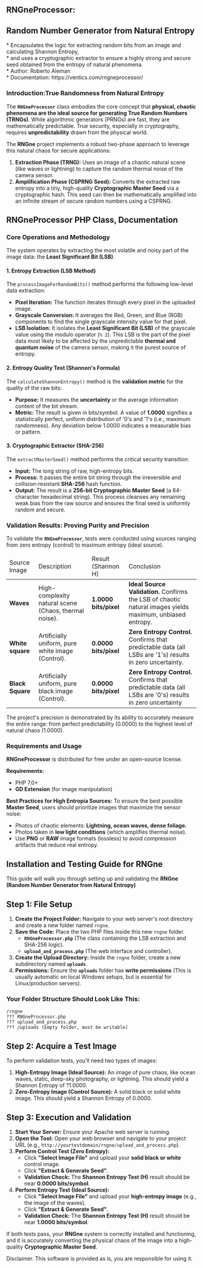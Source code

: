 <h2>RNGneProcessor:</h2>
<h2> Random Number Generator from Natural Entropy </h2>
 * Encapsulates the logic for extracting random bits from an image and calculating Shannon Entropy,<br/>
 * and uses a cryptographic extractor to ensure a highly strong and secure seed obtained from the entropy of natural phenomena.<br/>
 * Author: Roberto Aleman<br/>
 * Documentation: https://ventics.com/rngneprocessor/<br/> 
<h3>Introduction:True Randomness from Natural Entropy </h3>
The <b><code>RNGneProcessor</code></b> class embodies the core concept that <b>physical, chaotic phenomena are the ideal source for generating True Random Numbers (TRNGs)</b>. While algorithmic generators (PRNGs) are fast, they are mathematically predictable. True security, especially in cryptography, requires <b>unpredictability</b> drawn from the physical world.

The <b>RNGne</b> project implements a robust two-phase approach to leverage this natural chaos for secure applications:
<ol start="1">
 	<li><b>Extraction Phase (TRNG):</b> Uses an image of a chaotic natural scene (like waves or lightning) to capture the random thermal noise of the camera sensor.</li>
 	<li><b>Amplification Phase (CSPRNG Seed):</b> Converts the extracted raw entropy into a tiny, high-quality <b>Cryptographic Master Seed</b> via a cryptographic hash. This seed can then be mathematically amplified into an infinite stream of secure random numbers using a CSPRNG.</li>
</ol>
<h2>RNGneProcessor PHP Class, Documentation</h2>
<h3>Core Operations and Methodology</h3>
The system operates by extracting the most volatile and noisy part of the image data: the <b>Least Significant Bit (LSB)</b>.
<h4>1. Entropy Extraction (LSB Method)</h4>
The <code>processImageForRandomBits()</code> method performs the following low-level data extraction:
<ul>
 	<li><b>Pixel Iteration:</b> The function iterates through every pixel in the uploaded image.</li>
 	<li><b>Grayscale Conversion:</b> It averages the Red, Green, and Blue (RGB) components to find the single grayscale intensity value for that pixel.</li>
 	<li><b>LSB Isolation:</b> It isolates the <b>Least Significant Bit (LSB)</b> of the grayscale value using the modulo operator (<code>% 2</code>). This LSB is the part of the pixel data most likely to be affected by the unpredictable <b>thermal and quantum noise</b> of the camera sensor, making it the purest source of entropy.</li>
</ul>
<h4>2. Entropy Quality Test (Shannon's Formula)</h4>
The <code>calculateShannonEntropy()</code> method is the <b>validation metric</b> for the quality of the raw bits:
<ul>
 	<li><b>Purpose:</b> It measures the <b>uncertainty</b> or the average information content of the bit stream.</li>
 	<li><b>Metric:</b> The result is given in <span class="math-inline"><span class="katex"><span class="katex-html" aria-hidden="true"><span class="base"><span class="mord text"><span class="mord">bits/symbol</span></span></span></span></span></span>. A value of <b><span class="math-inline"><span class="katex"><span class="katex-html" aria-hidden="true"><span class="base"><span class="mord">1.0000</span></span></span></span></span></b> signifies a statistically perfect, uniform distribution of '0's and '1's (i.e., maximum randomness). Any deviation below <span class="math-inline"><span class="katex"><span class="katex-html" aria-hidden="true"><span class="base"><span class="mord">1.0000</span></span></span></span></span> indicates a measurable bias or pattern.</li>
</ul>
<h4>3. Cryptographic Extractor (SHA-256)</h4>
The <code>extractMasterSeed()</code> method performs the critical security transition:
<ul>
 	<li><b>Input:</b> The long string of raw, high-entropy bits.</li>
 	<li><b>Process:</b> It passes the entire bit string through the irreversible and collision-resistant <b>SHA-256</b> hash function.</li>
 	<li><b>Output:</b> The result is a <b>256-bit Cryptographic Master Seed</b> (a 64-character hexadecimal string). This process cleanses any remaining weak bias from the raw source and ensures the final seed is uniformly random and secure.</li>
</ul>
<h3>Validation Results: Proving Purity and Precision</h3>
To validate the <b><code>RNGneProcessor</code></b>, tests were conducted using sources ranging from zero entropy (control) to maximum entropy (ideal source).
<table>
<thead>
<tr>
<td>Source Image</td>
<td>Description</td>
<td>Result (Shannon H)</td>
<td>Conclusion</td>
</tr>
</thead>
<tbody>
<tr>
<td><b>Waves</b></td>
<td>High-complexity natural scene (Chaos, thermal noise).</td>
<td><b><span class="math-inline"><span class="katex"><span class="katex-html" aria-hidden="true"><span class="base"><span class="mord">1.0000</span></span></span></span></span> bits/pixel</b></td>
<td><b>Ideal Source Validation.</b> Confirms the LSB of chaotic natural images yields maximum, unbiased entropy.</td>
</tr>
<tr>
<td><b>White square
</b></td>
<td>Artificially uniform, pure white image (Control).</td>
<td><b><span class="math-inline"><span class="katex"><span class="katex-html" aria-hidden="true"><span class="base"><span class="mord">0.0000</span></span></span></span></span> bits/pixel</b></td>
<td><b>Zero Entropy Control.</b> Confirms that predictable data (all LSBs are '1's) results in zero uncertainty.</td>
</tr>
<tr>
<td><b>Black Square
</b></td>
<td>Artificially uniform, pure black image (Control).</td>
<td><b><span class="math-inline"><span class="katex"><span class="katex-html" aria-hidden="true"><span class="base"><span class="mord">0.0000</span></span></span></span></span> bits/pixel</b></td>
<td><b>Zero Entropy Control.</b> Confirms that predictable data (all LSBs are '0's) results in zero uncertainty</td>
</tr>
</tbody>
</table>
The project's precision is demonstrated by its ability to accurately measure the entire range: from perfect predictability (<span class="math-inline"><span class="katex"><span class="katex-html" aria-hidden="true"><span class="base"><span class="mord">0.0000</span></span></span></span></span>) to the highest level of natural chaos (<span class="math-inline"><span class="katex"><span class="katex-html" aria-hidden="true"><span class="base"><span class="mord">1.0000</span></span></span></span></span>).
<h3>Requirements and Usage</h3>
<b>RNGneProcessor</b> is distributed for free under an open-source license.

<b>Requirements:</b>
<ul>
 	<li>PHP 7.0+</li>
 	<li><b>GD Extension</b> (for image manipulation)</li>
</ul>
<b>Best Practices for High Entropía Sources:</b> To ensure the best possible <b>Master Seed</b>, users should prioritize images that maximize the sensor noise:
<ul>
 	<li>Photos of chaotic elements: <b>Lightning, ocean waves, dense foliage.</b></li>
 	<li>Photos taken in <b>low light conditions</b> (which amplifies thermal noise).</li>
 	<li>Use <b>PNG</b> or <b>RAW</b> image formats (lossless) to avoid compression artifacts that reduce real entropy.</li>
</ul>
<h2>Installation and Testing Guide for RNGne</h2>
This guide will walk you through setting up and validating the <b>RNGne (Random Number Generator from Natural Entropy)</b>
<h2>Step 1: File Setup</h2>
<ol start="1">
 	<li><b>Create the Project Folder:</b> Navigate to your web server's root directory and create a new folder named <code>rngne</code>.</li>
 	<li><b>Save the Code:</b> Place the two PHP files inside this new <code>rngne</code> folder.
<ul>
 	<li><b><code>RNGneProcessor.php</code></b> (The class containing the LSB extraction and SHA-256 logic).</li>
 	<li><b><code>upload_and_process.php</code></b> (The web interface and controller).</li>
</ul>
</li>
 	<li><b>Create the Upload Directory:</b> Inside the <code>rngne</code> folder, create a new subdirectory named <b><code>uploads</code></b>.</li>
 	<li><b>Permissions:</b> Ensure the <b><code>uploads</code></b> folder has <b>write permissions</b> (This is usually automatic on local Windows setups, but is essential for Linux/production servers).</li>
</ol>
<h3>Your Folder Structure Should Look Like This:</h3>
<pre><code class="code-container formatted ng-tns-c3543900489-207 no-decoration-radius" role="text" data-test-id="code-content">/rngne
??? RNGneProcessor.php
??? upload_and_process.php
??? /uploads (Empty folder, must be writable)</code></pre>
<h2>Step 2: Acquire a Test Image</h2>
To perform validation tests, you'll need two types of images:
<ol start="1">
 	<li><b>High-Entropy Image (Ideal Source):</b> An image of pure chaos, like ocean waves, static, deep-sky photography, or lightning. This should yield a Shannon Entropy of <span class="math-inline"><span class="katex"><span class="katex-html" aria-hidden="true"><span class="base"><span class="mrel">?</span></span><span class="base"><span class="mord">1.0000</span></span></span></span></span>.</li>
 	<li><b>Zero-Entropy Image (Control Source):</b> A solid black or solid white image. This should yield a Shannon Entropy of <span class="math-inline"><span class="katex"><span class="katex-html" aria-hidden="true"><span class="base"><span class="mord">0.0000</span></span></span></span></span>.</li>
</ol>
<h2>Step 3: Execution and Validation</h2>
<ol start="1">
 	<li><b>Start Your Server:</b> Ensure your Apache web server is running.</li>
 	<li><b>Open the Tool:</b> Open your web browser and navigate to your project URL (e.g., <code>http://yourtestdomain/rngne/upload_and_process.php</code>).</li>
 	<li><b>Perform Control Test (Zero Entropy):</b>
<ul>
 	<li>Click <b>"Select Image File"</b> and upload your <b>solid black or white</b> control image.</li>
 	<li>Click <b>"Extract &amp; Generate Seed"</b>.</li>
 	<li><b>Validation Check:</b> The <b>Shannon Entropy Test (H)</b> result should be near <b><span class="math-inline"><span class="katex"><span class="katex-html" aria-hidden="true"><span class="base"><span class="mord">0.0000</span><span class="mord text"><span class="mord"> bits/symbol</span></span></span></span></span></span></b>.</li>
</ul>
</li>
 	<li><b>Perform Entropy Test (Ideal Source):</b>
<ul>
 	<li>Click <b>"Select Image File"</b> and upload your <b>high-entropy image</b> (e.g., the image of the waves).</li>
 	<li>Click <b>"Extract &amp; Generate Seed"</b>.</li>
 	<li><b>Validation Check:</b> The <b>Shannon Entropy Test (H)</b> result should be near <b><span class="math-inline"><span class="katex"><span class="katex-html" aria-hidden="true"><span class="base"><span class="mord">1.0000</span><span class="mord text"><span class="mord"> bits/symbol</span></span></span></span></span></span></b>.</li>
</ul>
</li>
</ol>
If both tests pass, your <b>RNGne</b> system is correctly installed and functioning, and it is accurately converting the physical chaos of the image into a high-quality <b>Cryptographic Master Seed</b>. 

Disclaimer. This software is provided as is, you are responsible for using it.
